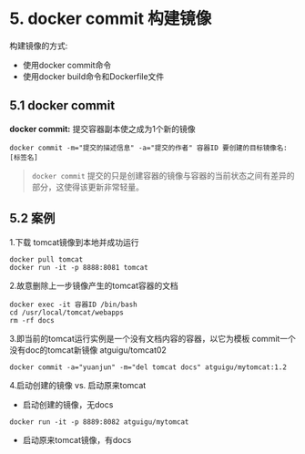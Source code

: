 # 5. docker commit 构建镜像

构建镜像的方式:
* 使用docker commit命令
* 使用docker build命令和Dockerfile文件


## 5.1 docker commit

**docker commit:** 提交容器副本使之成为1个新的镜像

```shell script
docker commit -m="提交的描述信息" -a="提交的作者" 容器ID 要创建的目标镜像名:[标签名]
```

> `docker commit` 提交的只是创建容器的镜像与容器的当前状态之间有差异的部分，这使得该更新非常轻量。


## 5.2 案例
1.下载 tomcat镜像到本地并成功运行

```shell script
docker pull tomcat
docker run -it -p 8888:8081 tomcat
```
2.故意删除上一步镜像产生的tomcat容器的文档

```shell script
docker exec -it 容器ID /bin/bash
cd /usr/local/tomcat/webapps
rm -rf docs
```

3.即当前的tomcat运行实例是一个没有文档内容的容器，以它为模板 commit一个没有doc的tomcat新镜像 atguigu/tomcat02

```shell script
docker commit -a="yuanjun" -m="del tomcat docs" atguigu/mytomcat:1.2
```

4.启动创建的镜像 vs. 启动原来tomcat

* 启动创建的镜像，无docs
```shell script
docker run -it -p 8889:8082 atguigu/mytomcat
```
* 启动原来tomcat镜像，有docs
